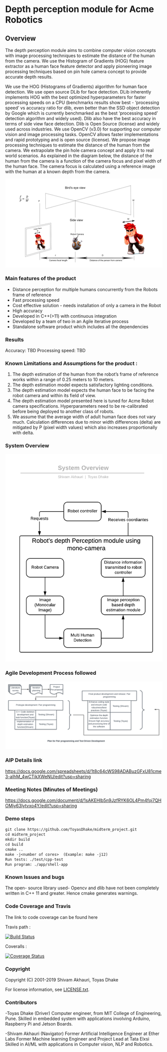 # Depth perception module for Acme Robotics

## Overview

The depth perception module aims to combine computer vision concepts with image processing
techniques to estimate the distance of the human from the camera. We use the
Histogram of Gradients (HOG) feature extractor as a human face feature detector and apply
pioneering image processing techniques based on pin hole camera concept to provide accurate
depth results.

We use the HOG (Histograms of Gradients) algorithm for human face detection. We use open source DLib for face detection. DLib inherently implements HOG with the best optimized hyperparameters for faster processing speeds on a CPU (benchmarks results show best - ‘processing speed’ vs accuracy ratio for dlib, even better than the SSD object detection by Google which is currently benchmarked as the best ‘processing speed’ detection algorithm and widely used). Dlib also have the best accuracy in terms of side view face detection. Dlib is Open Source (license) and widely used across industries.
We use OpenCV (v3.0) for supporting our computer vision and image processing tasks. OpenCV allows faster implementations and rapid prototyping and is open source (license).
We propose image processing techniques to estimate the distance of the human from the camera. We extrapolate the pin hole camera concept and apply it to real world scenarios. As explained in the diagram below, the distance of the human from the camera is a function of the camera focus and pixel width of the human face. The camera focus is calculated using a reference image with the human at a known depth from the camera.

![](Mathmodel.jpg)

### Main features of the product

- Distance perception for multiple humans concurrently from the Robots frame of reference
- Fast processing speed
- Cost effective solution - needs installation of only a camera in the Robot
- High accuracy
- Developed in C++(>11) with continuous integration 
- Developed by a team of two in an Agile iterative process 
- Standalone software product which includes all the dependencies

### Results 
Accuracy: TBD
Processing speed: TBD


### Known Limitations and Assumptions for the product :
1. The depth estimation of the human from the robot’s frame of reference works within a range of 0.25 meters to 10 meters.
2. The depth estimation model expects satisfactory lighting conditions.
3. The depth estimation model expects the human face to be facing the robot camera and within its field of view. 
4. The depth estimation model presented here is tuned for Acme Robot camera specifications. Hyperparameters need to be re-calibrated before being deployed to another class of robots.
5. We assume that the average width of adult human face does not vary much. Calculation differences due to minor width differences (delta) are mitigated by P (pixel width values) which also increases proportionally with delta.


### System Overview
![](SystemOverview.png)


### Agile Development Process followed
![](Aip.png)

### AIP Details link
https://docs.google.com/spreadsheets/d/1t8c64cWS98ADABuzGFxU81cme3-aIhM_4wCTikXWeNU/edit?usp=sharing

### Meeting Notes (Minutes of Meetings)
https://docs.google.com/document/d/1sAKEHlb5n9JzfRYK6OL4Pm4foj7QHOMjy63lytvxo4Y/edit?usp=sharing

### Demo steps
```
git clone https://github.com/ToyasDhake/midterm_project.git
cd midterm_project
mkdir build
cd build
cmake .. 
make -j<number of cores>  (Example: make -j12)
Run tests: ./test/cpp-test
Run program: ./app/shell-app
```

### Known Issues and bugs
The open- source library used- Opencv and dlib have not been completely 
written in C++ 11 and greater. Hence cmake generates warnings.

### Code Coverage and Travis

The link to code coverage can be found here

Travis path :

[![Build Status](https://travis-ci.org/ToyasDhake/midterm_project.svg?branch=stub_function)](https://travis-ci.org/ToyasDhake/midterm_project)

Coveralls :

[![Coverage Status](https://coveralls.io/repos/github/ToyasDhake/midterm_project/badge.svg?branch=master)](https://coveralls.io/github/ToyasDhake/midterm_project?branch=master)

### Copyright

Copyright (C) 2001-2019 Shivam Akhauri, Toyas Dhake

For license information, see [LICENSE.txt](LICENSE.txt).


### Contributors

-Toyas Dhake (Driver)
Computer engineer, from MIT College of Engineering, Pune.
Skilled in embedded system with applications involving Arduino, Raspberry Pi and Jetson Boards.

-Shivam Akhauri (Navigator)
Former Artificial Intelligence Engineer at Ether Labs
Former Machine learning Engineer and Project Lead at Tata Elxsi
Skilled in AI/ML with applications in Computer vision, NLP and Robotics.



